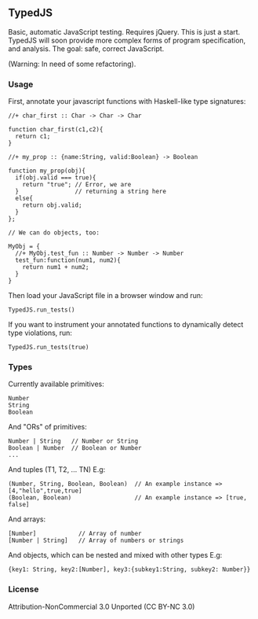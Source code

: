 ## TypedJS

Basic, automatic JavaScript testing. Requires jQuery. This is just a start. TypedJS will soon provide more complex forms of program specification, and analysis. The goal: safe, correct JavaScript.

(Warning: In need of some refactoring).

### Usage

First, annotate your javascript functions with Haskell-like type signatures:

    //+ char_first :: Char -> Char -> Char
    
    function char_first(c1,c2){
      return c1;
    }

    //+ my_prop :: {name:String, valid:Boolean} -> Boolean

    function my_prop(obj){
      if(obj.valid === true){
        return "true"; // Error, we are 
      }                // returning a string here
      else{
        return obj.valid;
      }
    };
    
    // We can do objects, too:
    
    MyObj = {
      //+ MyObj.test_fun :: Number -> Number -> Number
      test_fun:function(num1, num2){
        return num1 + num2;
      }
    }
  
Then load your JavaScript file in a browser window and run:

    TypedJS.run_tests()
    
If you want to instrument your annotated functions to dynamically detect type violations, run:

    TypedJS.run_tests(true)
    
### Types

Currently available primitives:
    
    Number
    String
    Boolean
    
And "ORs" of primitives:

    Number | String   // Number or String
    Boolean | Number  // Boolean or Number
    ...
    
And tuples (T1, T2, ... TN) E.g:

    (Number, String, Boolean, Boolean)  // An example instance => [4,"hello",true,true]
    (Boolean, Boolean)                  // An example instance => [true, false]

And arrays:
    
    [Number]            // Array of number
    [Number | String]   // Array of numbers or strings
    
And objects, which can be nested and mixed with other types E.g:

    {key1: String, key2:[Number], key3:{subkey1:String, subkey2: Number}}
    



    
### License 

Attribution-NonCommercial 3.0 Unported (CC BY-NC 3.0)
